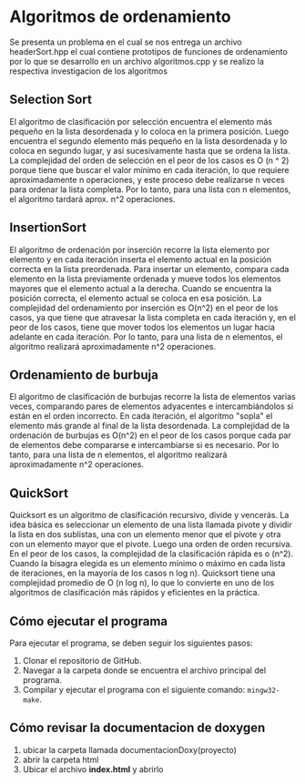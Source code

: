 # Algoritmos de ordenamiento

Se presenta un problema en el cual se nos entrega un archivo headerSort.hpp el cual contiene prototipos de funciones de ordenamiento
por lo que se desarrollo en un archivo algoritmos.cpp y se realizo la respectiva investigacion de los algoritmos

## Selection Sort

El algoritmo de clasificación por selección encuentra el elemento más pequeño en la lista desordenada y lo coloca en la primera posición. Luego encuentra el segundo elemento más pequeño en la lista desordenada y lo coloca en segundo lugar, y así sucesivamente hasta que se ordena la lista. La complejidad del orden de selección en el peor de los casos es O (n ^ 2) porque tiene que buscar el valor mínimo en cada iteración, lo que requiere aproximadamente n operaciones, y este proceso debe realizarse n veces para ordenar la lista completa. Por lo tanto, para una lista con n elementos, el algoritmo tardará aprox. n^2 operaciones.

## InsertionSort

El algoritmo de ordenación por inserción recorre la lista elemento por elemento y en cada iteración inserta el elemento actual en la posición correcta en la lista preordenada. Para insertar un elemento, compara cada elemento en la lista previamente ordenada y mueve todos los elementos mayores que el elemento actual a la derecha. Cuando se encuentra la posición correcta, el elemento actual se coloca en esa posición.
La complejidad del ordenamiento por inserción es O(n^2) en el peor de los casos, ya que tiene que atravesar la lista completa en cada iteración y, en el peor de los casos, tiene que mover todos los elementos un lugar hacia adelante en cada iteración. Por lo tanto, para una lista de n elementos, el algoritmo realizará aproximadamente n^2 operaciones.


## Ordenamiento de burbuja

El algoritmo de clasificación de burbujas recorre la lista de elementos varias veces, comparando pares de elementos adyacentes e intercambiándolos si están en el orden incorrecto. En cada iteración, el algoritmo "sopla" el elemento más grande al final de la lista desordenada. La complejidad de la ordenación de burbujas es O(n^2) en el peor de los casos porque cada par de elementos debe compararse e intercambiarse si es necesario. Por lo tanto, para una lista de n elementos, el algoritmo realizará aproximadamente n^2 operaciones.

## QuickSort

Quicksort es un algoritmo de clasificación recursivo, divide y vencerás. La idea básica es seleccionar un elemento de una lista llamada pivote y dividir la lista en dos sublistas, una con un elemento menor que el pivote y otra con un elemento mayor que el pivote. Luego una orden de orden recursiva. En el peor de los casos, la complejidad de la clasificación rápida es o (n^2). Cuando la bisagra elegida es un elemento mínimo o máximo en cada lista de iteraciones, en la mayoría de los casos n log n). Quicksort tiene una complejidad promedio de O (n log n), lo que lo convierte en uno de los algoritmos de clasificación más rápidos y eficientes en la práctica.

## Cómo ejecutar el programa

Para ejecutar el programa, se deben seguir los siguientes pasos:

1. Clonar el repositorio de GitHub.
2. Navegar a la carpeta donde se encuentra el archivo principal del programa.
3. Compilar y ejecutar el programa con el siguiente comando: `mingw32-make`.

## Cómo revisar la documentacion de doxygen

1. ubicar la carpeta llamada documentacionDoxy(proyecto)
2. abrir la carpeta html
3. Ubicar el archivo **index.html** y abrirlo